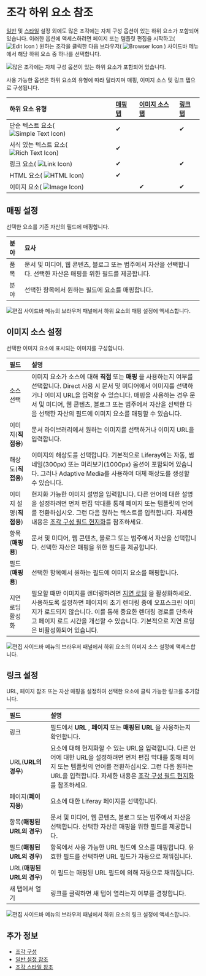 # 조각 하위 요소 참조

[일반](./general-settings-reference.md) 및 [스타일](./styles-reference.md) 설정 외에도 많은 조각에는 자체 구성 옵션이 있는 하위 요소가 포함되어 있습니다. 이러한 옵션에 액세스하려면 페이지 또는 템플릿 편집을 시작하고( ![Edit Icon](../../../../../images/icon-edit.png) ) 원하는 조각을 클릭한 다음 브라우저( ![Browser Icon](../../../../../images/icon-hierarchy.png) ) 사이드바 메뉴에서 해당 하위 요소 중 하나를 선택합니다.

![많은 조각에는 자체 구성 옵션이 있는 하위 요소가 포함되어 있습니다.](./fragment-sub-elements-reference/images/01.png)

사용 가능한 옵션은 하위 요소의 유형에 따라 달라지며 매핑, 이미지 소스 및 링크 탭으로 구성됩니다.

| 하위 요소 유형                                                              | [매핑 탭](#mapping-settings) | [이미지 소스 탭](#image-source-settings) | [링크 탭](#link-settings) |
|:--------------------------------------------------------------------- |:------------------------- |:---------------------------------- |:---------------------- |
| 단순 텍스트 요소( ![Simple Text Icon](../../../../../images/icon-text2.png)) | &#10004;                  |                                    | &#10004;               |
| 서식 있는 텍스트 요소( ![Rich Text Icon](../../../../../images/icon-text.png)) | &#10004;                  |                                    |                        |
| 링크 요소( ![Link Icon](../../../../../images/icon-link.png))             | &#10004;                  |                                    | &#10004;               |
| HTML 요소( ![HTML Icon](../../../../../images/icon-code.png))           | &#10004;                  |                                    |                        |
| 이미지 요소( ![Image Icon](../../../../../images/icon-picture.png))        |                           | &#10004;                           | &#10004;               |

## 매핑 설정

선택한 요소를 기존 자산의 필드에 매핑합니다.

| 분야 | 묘사                                                                |
|:-- |:----------------------------------------------------------------- |
| 품목 | 문서 및 미디어, 웹 콘텐츠, 블로그 또는 범주에서 자산을 선택합니다. 선택한 자산은 매핑을 위한 필드를 제공합니다. |
| 분야 | 선택한 항목에서 원하는 필드에 요소를 매핑합니다.                                       |

![편집 사이드바 메뉴의 브라우저 패널에서 하위 요소의 매핑 설정에 액세스합니다.](./fragment-sub-elements-reference/images/02.png)

## 이미지 소스 설정

선택한 이미지 요소에 표시되는 이미지를 구성합니다.

| 필드 | 설명 |
| :--- | :--- |
| 소스 선택 | 이미지 요소가 소스에 대해 **직접** 또는 **매핑** 을 사용하는지 여부를 선택합니다. Direct 사용 시 문서 및 미디어에서 이미지를 선택하거나 이미지 URL을 입력할 수 있습니다. 매핑을 사용하는 경우 문서 및 미디어, 웹 콘텐츠, 블로그 또는 범주에서 자산을 선택한 다음 선택한 자산의 필드에 이미지 요소를 매핑할 수 있습니다. |
| 이미지(**직접용**) | 문서 라이브러리에서 원하는 이미지를 선택하거나 이미지 URL을 입력합니다. |
| 해상도(**직접용**) | 이미지의 해상도를 선택합니다. 기본적으로 Liferay에는 자동, 썸네일(300px) 또는 미리보기(1000px) 옵션이 포함되어 있습니다. 그러나 Adaptive Media를 사용하여 대체 해상도를 생성할 수 있습니다. <!--작업: 완료 시 기사 링크.--> |
| 이미지 설명(**직접용**) | 현지화 가능한 이미지 설명을 입력합니다. 다른 언어에 대한 설명을 설정하려면 먼저 편집 막대를 통해 페이지 또는 템플릿의 언어를 전환하십시오. 그런 다음 원하는 텍스트를 입력합니다. 자세한 내용은 [조각 구성 필드 현지화](./localizing-fragment-configuration-fields.md)를 참조하세요. |
| 항목(**매핑용**) | 문서 및 미디어, 웹 콘텐츠, 블로그 또는 범주에서 자산을 선택합니다. 선택한 자산은 매핑을 위한 필드를 제공합니다. |
| 필드(**매핑용**) | 선택한 항목에서 원하는 필드에 이미지 요소를 매핑합니다. |
| 지연 로딩 활성화 | 필요할 때만 이미지를 렌더링하려면 [지연 로딩](https://developer.mozilla.org/en-US/docs/Web/Performance/Lazy_loading) 을 활성화하세요. 사용하도록 설정하면 페이지의 초기 렌더링 중에 오프스크린 이미지가 로드되지 않습니다. 이를 통해 중요한 렌더링 경로를 단축하고 페이지 로드 시간을 개선할 수 있습니다. 기본적으로 지연 로딩은 비활성화되어 있습니다. |

![편집 사이드바 메뉴의 브라우저 패널에서 하위 요소의 이미지 소스 설정에 액세스합니다.](./fragment-sub-elements-reference/images/03.png)

## 링크 설정

URL, 페이지 참조 또는 자산 매핑을 설정하여 선택한 요소에 클릭 가능한 링크를 추가합니다.

| 필드 | 설명 |
| :--- | :--- |
| 링크 | 필드에서 **URL** , **페이지** 또는 **매핑된 URL** 을 사용하는지 확인합니다. |
| URL(**URL의 경우**) | 요소에 대해 현지화할 수 있는 URL을 입력합니다. 다른 언어에 대한 URL을 설정하려면 먼저 편집 막대를 통해 페이지 또는 템플릿의 언어를 전환하십시오. 그런 다음 원하는 URL을 입력합니다. 자세한 내용은 [조각 구성 필드 현지화](./localizing-fragment-configuration-fields.md)를 참조하세요. |
| 페이지(**페이지용**) | 요소에 대한 Liferay 페이지를 선택합니다. |
| 항목(**매핑된 URL의 경우**) | 문서 및 미디어, 웹 콘텐츠, 블로그 또는 범주에서 자산을 선택합니다. 선택한 자산은 매핑을 위한 필드를 제공합니다. |
| 필드(**매핑된 URL의 경우**) | 항목에서 사용 가능한 URL 필드에 요소를 매핑합니다. 유효한 필드를 선택하면 URL 필드가 자동으로 채워집니다. |
| URL(**매핑된 URL의 경우**) | 이 필드는 매핑된 URL 필드에 의해 자동으로 채워집니다. |
| 새 탭에서 열기 | 링크를 클릭하면 새 탭이 열리는지 여부를 결정합니다. |

![편집 사이드바 메뉴의 브라우저 패널에서 하위 요소의 링크 설정에 액세스합니다.](./fragment-sub-elements-reference/images/04.png)

## 추가 정보

* [조각 구성](../configuring-fragments.md)
* [일반 설정 참조](./general-settings-reference.md)
* [조각 스타일 참조](./styles-reference.md)
